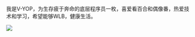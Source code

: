 我是V-YOP，为生存疲于奔命的底层程序员一枚，喜爱看百合和偶像番，热爱技术和学习，希望能够WLB，健康生活。

![](https://image-table.oss-cn-beijing.aliyuncs.com/20220121001956.png)
<!---
V-YOP/V-YOP is a ✨ special ✨ repository because its `README.md` (this file) appears on your GitHub profile.
You can click the Preview link to take a look at your changes.
--->
